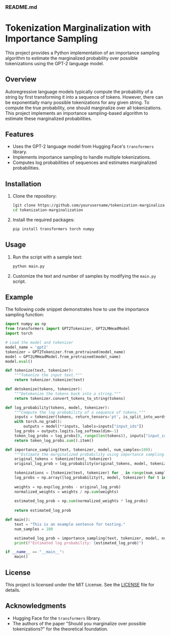 

### README.md


# Tokenization Marginalization with Importance Sampling

This project provides a Python implementation of an importance sampling algorithm to estimate the marginalized probability over possible tokenizations using the GPT-2 language model.

## Overview

Autoregressive language models typically compute the probability of a string by first transforming it into a sequence of tokens. However, there can be exponentially many possible tokenizations for any given string. To compute the true probability, one should marginalize over all tokenizations. This project implements an importance sampling-based algorithm to estimate these marginalized probabilities.

## Features

- Uses the GPT-2 language model from Hugging Face's `transformers` library.
- Implements importance sampling to handle multiple tokenizations.
- Computes log probabilities of sequences and estimates marginalized probabilities.

## Installation

1. Clone the repository:
    ```sh
    [git clone https://github.com/yourusername/tokenization-marginalization.git](https://github.com/sanowl/Tokenization-Marginalization-with-Importance-Sampling.git)
    cd tokenization-marginalization
    ```

2. Install the required packages:
    ```sh
    pip install transformers torch numpy
    ```

## Usage

1. Run the script with a sample text:
    ```sh
    python main.py
    ```

2. Customize the text and number of samples by modifying the `main.py` script.

## Example

The following code snippet demonstrates how to use the importance sampling function:

```python
import numpy as np
from transformers import GPT2Tokenizer, GPT2LMHeadModel
import torch

# Load the model and tokenizer
model_name = 'gpt2'
tokenizer = GPT2Tokenizer.from_pretrained(model_name)
model = GPT2LMHeadModel.from_pretrained(model_name)
model.eval()

def tokenize(text, tokenizer):
    """Tokenize the input text."""
    return tokenizer.tokenize(text)

def detokenize(tokens, tokenizer):
    """Detokenize the tokens back into a string."""
    return tokenizer.convert_tokens_to_string(tokens)

def log_probability(tokens, model, tokenizer):
    """Compute the log probability of a sequence of tokens."""
    inputs = tokenizer(tokens, return_tensors='pt', is_split_into_words=True)
    with torch.no_grad():
        outputs = model(**inputs, labels=inputs["input_ids"])
    log_probs = outputs.logits.log_softmax(dim=-1)
    token_log_probs = log_probs[0, range(len(tokens)), inputs["input_ids"]]
    return token_log_probs.sum().item()

def importance_sampling(text, tokenizer, model, num_samples=100):
    """Estimate the marginalized probability using importance sampling."""
    original_tokens = tokenize(text, tokenizer)
    original_log_prob = log_probability(original_tokens, model, tokenizer)

    tokenizations = [tokenize(text, tokenizer) for _ in range(num_samples)]
    log_probs = np.array([log_probability(t, model, tokenizer) for t in tokenizations])
    
    weights = np.exp(log_probs - original_log_prob)
    normalized_weights = weights / np.sum(weights)
    
    estimated_log_prob = np.sum(normalized_weights * log_probs)
    
    return estimated_log_prob

def main():
    text = "This is an example sentence for testing."
    num_samples = 100

    estimated_log_prob = importance_sampling(text, tokenizer, model, num_samples=num_samples)
    print(f"Estimated log probability: {estimated_log_prob}")

if __name__ == "__main__":
    main()
```

## License

This project is licensed under the MIT License. See the [LICENSE](LICENSE) file for details.

## Acknowledgments

- Hugging Face for the `transformers` library.
- The authors of the paper "Should you marginalize over possible tokenizations?" for the theoretical foundation.
